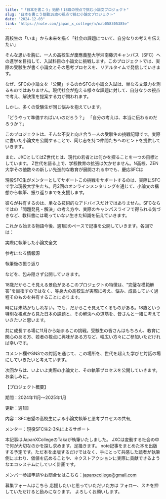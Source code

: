 ```yaml
---
title: "「日本を書こう」始動！18歳の視点で挑む小論文プロジェクト"
slug: "日本を書こう始動18歳の視点で挑む小論文プロジェクト"
date: "2024-12-03"
link: "https://note.com/japan_x_college/n/nab058305385e"
---
```


高校生の「いま」から未来を描く「社会の課題について、自分なりの考えを伝えたい」

そんな思いを胸に、一人の高校生が慶應義塾大学湘南藤沢キャンパス（SFC）への進学を目指して、入試科目の小論文に挑戦します。このプロジェクトでは、実際の受験生が書く小論文とその思考プロセスを、リアルタイムで発信していきます。

なぜ、SFCの小論文を「公開」するのかSFCの小論文入試は、単なる文章力を測るものではありません。現代社会が抱える様々な課題に対して、自分なりの視点で考え、解決策を提案する力が問われます。

しかし、多くの受験生が同じ悩みを抱えています。

「どうやって準備すればいいのだろう？」
「自分の考えは、本当に伝わるのだろうか？」

このプロジェクトは、そんな不安と向き合う一人の受験生の挑戦記録です。実際に書いた小論文を公開することで、同じ志を持つ仲間たちへのヒントを提供していきます。

また、JXCとしてはZ世代とは、現代の若者とは何かを探ることを一つの目標としています。
Z世代を語る上で、学校教育の拡張は欠かせません。N高校、ZEN大学その他数々の新しい先進的な教育が展開される中でも、慶応SFCは

現役SFC生がメンターとしてサポートこの挑戦をサポートするのは、実際にSFCで学ぶ現役大学生たち。月2回のオンラインメンタリングを通じて、小論文の構想から執筆、振り返りまでを支援します。

彼らが共有するのは、単なる技術的なアドバイスだけではありません。SFCならではの「問題発見・解決」の考え方や、実際のキャンパスライフで得られる気づきなど、教科書には載っていない生きた知識を伝えていきます。

これから始まる物語今後、週1回のペースで記事を公開していきます。各回では：

実際に執筆した小論文全文

参考になる情報源

執筆後の振り返り

などを、包み隠さず公開していきます。

18歳だからこそ見える景色があるこのプロジェクトの特徴は、"完璧な模範解答"を目指すのではなく、等身大の高校生が実際に考え、悩み、成長していく過程そのものを共有することにあります。

時には未熟かもしれない。でも、だからこそ見えてくるものがある。18歳という特別な視点から見た日本の課題と、その解決への道筋を、皆さんと一緒に考えていきたいと思います。

共に成長する場に11月から始まるこの挑戦。受験生の皆さんはもちろん、教育に関心のある方、若者の視点に興味がある方など、幅広い方々にご参加いただければ幸いです。

コメント欄やSNSでの対話を通じて、この場所を、世代を超えた学びと対話の場にしていきたいと考えています。

次回からは、いよいよ実際の小論文と、その執筆プロセスを公開していきます。お楽しみに。

【プロジェクト概要】

期間：2024年11月〜2025年1月

更新：週1回

内容：SFC志望の高校生による小論文執筆と思考プロセスの共有,&nbsp;

メンター：現役SFC生2-3名によるサポート

本記事はJapanXCollegeのTakaが執筆いたしました。
JXCは変動する社会の中で何が大切なのかを探し求めます。足掻きます。
note記事をまとめた本を出版する予定です。ただ本を出版するだけではなく、手にとって共感した読者が執筆側にまわり、価値を広めることや、ネクストアクションに実際に貢献できるようなエコシステムにしていく計画です。

メンバー参加申請やお問合せはこちら：japanxcollege@gmail.com

募集フォームはこちら
応援したいと思っていただいた方は
フォロー、スキを押していただけると励みになります。
よろしくお願いします。